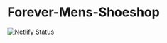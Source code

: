 # Forever-Mens-Shoeshop
[![Netlify Status](https://api.netlify.com/api/v1/badges/4f68afbf-91ed-4145-8c18-38011520321c/deploy-status)](https://app.netlify.com/sites/forevermensshoes/deploys)

